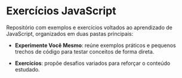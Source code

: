 # Exercícios JavaScript
Repositório com exemplos e exercícios voltados ao aprendizado de JavaScript, organizados em duas pastas principais:

* **Experimente Você Mesmo**: reúne exemplos práticos e pequenos trechos de código para testar conceitos de forma direta.

* **Exercícios**: propõe desafios variados para reforçar o conteúdo estudado.
